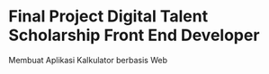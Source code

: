 # Final Project Digital Talent Scholarship Front End Developer
Membuat Aplikasi Kalkulator berbasis Web
